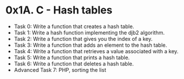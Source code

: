 # 0x1A. C - Hash tables
- Task 0: Write a function that creates a hash table.
- Task 1: Write a hash function implementing the djb2 algorithm.
- Task 2: Write a function that gives you the index of a key.
- Task 3: Write a function that adds an element to the hash table.
- Task 4: Write a function that retrieves a value associated with a key.
- Task 5: Write a function that prints a hash table.
- Task 6: Write a function that deletes a hash table.
- Advanced Task 7: PHP, sorting the list
